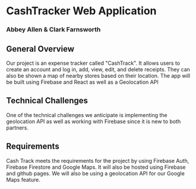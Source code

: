 # CashTracker Web Application
### Abbey Allen & Clark Farnsworth

## General Overview
Our project is an expense tracker called "CashTrack". It allows users to create an account and log in, add, view, edit, and delete receipts. They can also be shown a map of nearby stores
based on their location. The app will be built using Firebase and React as well as a Geolocation API
## Technical Challenges
One of the technical challenges we anticipate is implementing the geolocation API as well as working with Firebase since it is new to both partners.
## Requirements
Cash Track meets the requirements for the project by using Firebase Auth, Firebase Firestore and Google Maps. It will also be hosted using Firebase and github pages. We will also be using
a geolocation API for our Google Maps feature.
